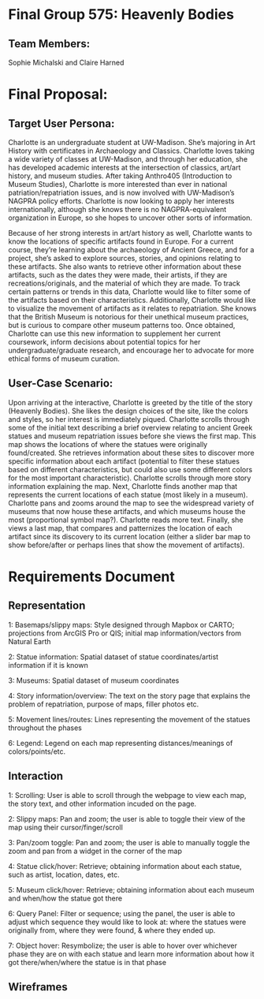 # Final Group 575: Heavenly Bodies
## Team Members:
Sophie Michalski and Claire Harned

# Final Proposal:
## Target User Persona:
Charlotte is an undergraduate student at UW-Madison. She’s majoring in Art History with certificates in Archaeology and Classics. Charlotte loves taking a wide variety of classes at UW-Madison, and through her education, she has developed academic interests at the intersection of classics, art/art history, and museum studies. After taking Anthro405 (Introduction to Museum Studies), Charlotte is more interested than ever in national patriation/repatriation issues, and is now involved with UW-Madison’s NAGPRA policy efforts. Charlotte is now looking to apply her interests internationally, although she knows there is no NAGPRA-equivalent organization in Europe, so she hopes to uncover other sorts of information. 

Because of her strong interests in art/art history as well, Charlotte wants to know the locations of specific artifacts found in Europe. For a current course, they’re learning about the archaeology of Ancient Greece, and for a project, she’s asked to explore sources, stories, and opinions relating to these artifacts. She also wants to retrieve other information about these artifacts, such as the dates they were made, their artists, if they are recreations/originals, and the material of which they are made. To track certain patterns or trends in this data, Charlotte would like to filter some of the artifacts based on their characteristics. Additionally, Charlotte would like to visualize the movement of artifacts as it relates to repatriation. She knows that the British Museum is notorious for their unethical museum practices, but is curious to compare other museum patterns too. Once obtained, Charlotte can use this new information to supplement her current coursework, inform decisions about potential topics for her undergraduate/graduate research, and encourage her to advocate for more ethical forms of museum curation. 

## User-Case Scenario:
Upon arriving at the interactive, Charlotte is greeted by the title of the story (Heavenly Bodies). She likes the design choices of the site, like the colors and styles, so her interest is immediately piqued. Charlotte scrolls through some of the initial text describing a brief overview relating to ancient Greek statues and museum repatriation issues before she views the first map. This map shows the locations of where the statues were originally found/created. She retrieves information about these sites to discover more specific information about each artifact (potential to filter these statues based on different characteristics, but could also use some different colors for the most important characteristic). Charlotte scrolls through more story information explaining the map. Next, Charlotte finds another map that represents the current locations of each statue (most likely in a museum). Charlotte pans and zooms around the map to see the widespread variety of museums that now house these artifacts, and which museums house the most (proportional symbol map?). Charlotte reads more text. Finally, she views a last map, that compares and patternizes the location of each artifact since its discovery to its current location (either a slider bar map to show before/after or perhaps lines that show the movement of artifacts). 

# Requirements Document

## Representation
1: Basemaps/slippy maps: Style designed through Mapbox or CARTO; projections from ArcGIS Pro or QIS; initial map information/vectors from Natural Earth

2: Statue information: Spatial dataset of statue coordinates/artist information if it is known

3: Museums: Spatial dataset of museum coordinates 

4: Story information/overview: The text on the story page that explains the problem of repatriation, purpose of maps, filler photos etc. 

5: Movement lines/routes: Lines representing the movement of the statues throughout the phases

6: Legend: Legend on each map representing distances/meanings of colors/points/etc.

## Interaction 
1: Scrolling: User is able to scroll through the webpage to view each map, the story text, and other information incuded on the page.

2: Slippy maps: Pan and zoom; the user is able to toggle their view of the map using their cursor/finger/scroll

3: Pan/zoom toggle: Pan and zoom; the user is able to manually toggle the zoom and pan from a widget in the corner of the map

4: Statue click/hover: Retrieve; obtaining information about each statue, such as artist, location, dates, etc.

5: Museum click/hover: Retrieve; obtaining information about each museum and when/how the statue got there

6: Query Panel: Filter or sequence; using the panel, the user is able to adjust which sequence they would like to look at: where the statues were originally from, where they were found, & where they ended up.

7: Object hover: Resymbolize; the user is able to hover over whichever phase they are on with each statue and learn more information about how it got there/when/where the statue is in that phase

## Wireframes




















 
